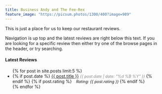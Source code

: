 ```yaml
---
title: Business Andy and The Fee-Rex
feature_image: "https://picsum.photos/1300/400?image=989"
---
```


This is just a place for us to keep our restaurant reviews.  
  
Navigation is up top and the latest reviews are right below this text. If you are looking for a specific review then either try one of the browse pages in the header, or try searching.

<h4>Latest Reviews</h4>
<ul>
    {% for post in site.posts limit:5 %}
        <li>
            {% if post.date %}
                <a href="{{ post.url }}">{{ post.title }}</a>
                <span style="font-style: italic; color:rgb(136, 136, 136); font-size: 0.9em;">
                    {{ post.date | date: "%d %B %Y" }}
                </span>
            {% endif %}
            {% if post.rating %}
                <span style="font-style: italic; color: color:rgb(136, 136, 136); font-size: 0.9em; margin-left: 10px;">
                    Rating: {{ post.rating }}
                </span>
            {% endif %}
        </li>
    {% endfor %}
</ul>